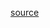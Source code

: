 [source](https://github.com/kossidts/react-stockcharts/blob/master/docs/lib/charts/MovingAverageCrossOverAlgorithmV2.js)

<!-- , [codesandbox](https://codesandbox.io/s/github/rrag/react-stockcharts-examples2/tree/master/examples/MovingAverageCrossOverAlgorithmV2) -->
